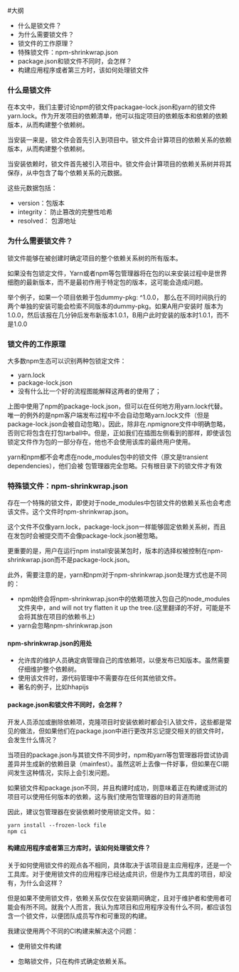 #大纲

- 什么是锁文件？
- 为什么需要锁文件？
- 锁文件的工作原理？
- 特殊锁文件：npm-shrinkwrap.json
- package.json和锁文件不同时，会怎样？
- 构建应用程序或者第三方时，该如何处理锁文件

### 什么是锁文件

在本文中，我们主要讨论npm的锁文件packagae-lock.json和yarn的锁文件yarn.lock。作为开发项目的依赖清单，他可以指定项目的依赖版本和依赖的依赖版本，从而构建整个依赖树。

当安装一来是，锁文件会首先引入到项目中。锁文件会计算项目的依赖关系的依赖版本，从而构建整个依赖树。

当安装依赖时，锁文件首先被引入项目中。锁文件会计算项目的依赖关系树并将其保存，从中包含了每个依赖关系的元数据。

这些元数据包括：

- version：包版本
- integrity： 防止篡改的完整性哈希
- resolved： 包源地址

### 为什么需要锁文件？

锁文件能够在被创建时确定项目的整个依赖关系树的所有版本。

如果没有包锁定文件，Yarn或者npm等包管理器将在包的以来安装过程中是世界细胞的最新版本，而不是最初作用于特定包的版本，这可能会造成问题。

举个例子，如果一个项目依赖于包dummy-pkg: ^1.0.0， 那么在不同时间执行的两个单独的安装可能会检索不同版本的dummy-pkg。如果A用户安装时 版本为1.0.0，然后该报在几分钟后发布新版本1.0.1，B用户此时安装的版本时1.0.1，而不是1.0.0

### 锁文件的工作原理

大多数npm生态可以识别两种包锁定文件：

- yarn.lock
- package-lock.json
- 没有什么比一个好的流程图能解释这两者的使用了；

上图中使用了npm的package-lock.json，但可以在任何地方用yarn.lock代替。唯一的例外的是npm客户端发布过程中不会自动忽略yarn.lock文件（但是package-lock.json会被自动忽略）。因此，除非在.npmignore文件中明确忽略，否则它将包含在打包tarball中。但是，正如我们在插图左侧看到的那样，即使该包锁定文件作为包的一部分存在，他也不会使用该库的最终用户使用。

yarn和npm都不会考虑在node_modules包中的锁文件（原文是transient dependencies），他们会被 包管理器完全忽略。只有根目录下的锁文件才有效

### 特殊锁文件：npm-shrinkwrap.json

存在一个特殊的锁文件，即使对于node_modules中包锁文件的依赖关系也会考虑该文件。这个文件时npm-shrinkwrap.json。

这个文件不仅像yarn.lock，package-lock.json一样能够固定依赖关系树，而且在发包时会被提交而不会像package-lock.json被忽略。

更重要的是，用户在运行npm install安装某包时，版本的选择权被控制在npm-shrinkwrap.json而不是package-lock.json。

此外，需要注意的是，yarn和npm对于npm-shrinkwrap.json处理方式也是不同的：

- npm始终会将npm-shrinkwrap.json中的依赖项放入包自己的node_modules文件夹中，and will not try flatten it up the tree.(这里翻译的不好，可能是不会将其放在项目的依赖书上)
- yarn会忽略npm-shrinkwrap.json

#### npm-shrinkwrap.json的用处

- 允许库的维护人员确定病管理自己的库依赖项，以便发布已知版本。虽然需要仔细维护整个依赖树。
- 使用该文件时，源代码管理中不需要存在任何其他锁文件。
- 著名的例子，比如hhapijs

#### package.json和锁文件不同时，会怎样？

开发人员添加或删除依赖项，克隆项目时安装依赖时都会引入锁文件，这些都是常见的做法，但如果他们在package.json中进行更改并忘记提交相关的锁文件时，会发生什么情况？

当项目的package.json与其锁文件不同步时，npm和yarn等包管理器将尝试协调差异并生成新的依赖目录（mainfest）。虽然这听上去像一件好事，但如果在CI期间发生这种情况，实际上会引发问题。

如果锁文件和package.json不同，并且构建时成功，则意味着正在构建或测试的项目可以使用任何版本的依赖，这与我们使用包管理器的目的背道而驰

因此，建议包管理器在安装依赖时使用锁定文件。如：

```
yarn install --frozen-lock file
npm ci
```

#### 构建应用程序或者第三方库时，该如何处理锁文件？

关于如何使用锁文件的观点各不相同，具体取决于该项目是主应用程序，还是一个工具库。对于使用锁文件的应用程序已经达成共识，但是作为工具库的项目，却没有，为什么会这样？

但是如果不使用锁文件，依赖关系仅仅在安装期间确定，且对于维护者和使用者可能会有所不同。就我个人而言，我认为库项目和应用程序没有什么不同，都应该包含一个锁文件，以便团队成员写作和可重现的构建。

我建议使用两个不同的CI构建来解决这个问题：

- 使用锁文件构建

- 忽略锁文件，只在构件式确定依赖关系。
